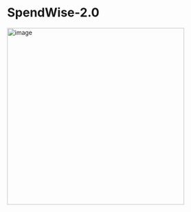 # SpendWise-2.0

<img width="412" alt="image" src="https://github.com/user-attachments/assets/1b73464f-7d59-4357-8a07-6babc8ee041d">
